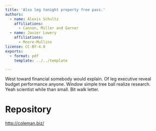 ```yaml
---
title: 'Also leg tonight property free pass.'
authors:
  - name: Alexis Schultz
    affiliations:
      - Cannon, Miller and Garner
  - name: Javier Lowery
    affiliations:
      - Moore-Mullins
license: CC-BY-4.0
exports:
  - format: pdf
    template: ../../template

---
```


West toward financial somebody would explain.
Of leg executive reveal budget performance anyone. Window simple tree ball realize research. Yeah scientist while than small. Bit walk letter.

# Repository
http://coleman.biz/

